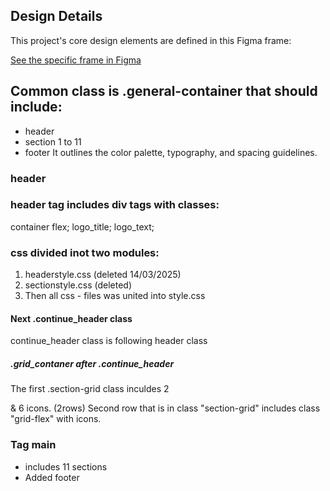 
## Design Details
This project's core design elements are defined in this Figma frame:

[See the specific frame in Figma](https://www.figma.com/design/YzwVFyKKMvdZ5FpJF6hZyn/Foundation-(Copy)?node-id=0-477&t=vpwZEfOXXbqqKKoe-0)
## Common class is .general-container that should include:
- header
- section 1 to 11
- footer 
It outlines the color palette, typography, and spacing guidelines.
### header
### header tag includes div tags with classes:
container flex;
logo_title;
logo_text;
### css divided inot two modules:
1. headerstyle.css (deleted 14/03/2025)
2. sectionstyle.css (deleted)
3. Then all css - files was united into style.css
#### Next .continue_header class 
continue_header class is following header class
##### .grid_contaner after .continue_header
The first .section-grid class inculdes 2 <p></p>& 6 icons. (2rows) 
Second row that is in class "section-grid" includes class "grid-flex" with icons.  
### Tag main
-  includes 11 sections
-  Added footer
